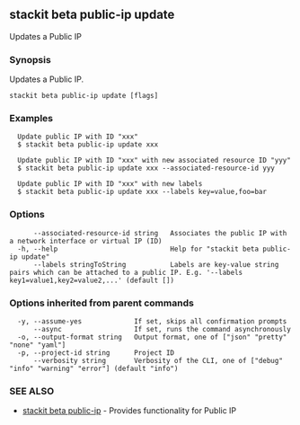 ## stackit beta public-ip update

Updates a Public IP

### Synopsis

Updates a Public IP.

```
stackit beta public-ip update [flags]
```

### Examples

```
  Update public IP with ID "xxx"
  $ stackit beta public-ip update xxx

  Update public IP with ID "xxx" with new associated resource ID "yyy"
  $ stackit beta public-ip update xxx --associated-resource-id yyy

  Update public IP with ID "xxx" with new labels
  $ stackit beta public-ip update xxx --labels key=value,foo=bar
```

### Options

```
      --associated-resource-id string   Associates the public IP with a network interface or virtual IP (ID)
  -h, --help                            Help for "stackit beta public-ip update"
      --labels stringToString           Labels are key-value string pairs which can be attached to a public IP. E.g. '--labels key1=value1,key2=value2,...' (default [])
```

### Options inherited from parent commands

```
  -y, --assume-yes             If set, skips all confirmation prompts
      --async                  If set, runs the command asynchronously
  -o, --output-format string   Output format, one of ["json" "pretty" "none" "yaml"]
  -p, --project-id string      Project ID
      --verbosity string       Verbosity of the CLI, one of ["debug" "info" "warning" "error"] (default "info")
```

### SEE ALSO

* [stackit beta public-ip](./stackit_beta_public-ip.md)	 - Provides functionality for Public IP


